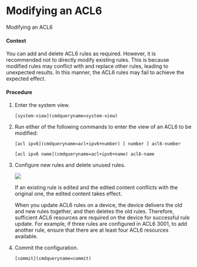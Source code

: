 Modifying an ACL6
=================

Modifying an ACL6

#### Context

You can add and delete ACL6 rules as required. However, it is recommended not to directly modify existing rules. This is because modified rules may conflict with and replace other rules, leading to unexpected results. In this manner, the ACL6 rules may fail to achieve the expected effect.


#### Procedure

1. Enter the system view.
   
   
   ```
   [system-view](cmdqueryname=system-view)
   ```
2. Run either of the following commands to enter the view of an ACL6 to be modified:
   
   
   ```
   [acl ipv6](cmdqueryname=acl+ipv6+number) [ number ] acl6-number
   ```
   ```
   [acl ipv6 name](cmdqueryname=acl+ipv6+name) acl6-name
   ```
3. Configure new rules and delete unused rules.
   
   ![](public_sys-resources/note_3.0-en-us.png) 
   
   If an existing rule is edited and the edited content conflicts with the original one, the edited content takes effect.
   
   When you update ACL6 rules on a device, the device delivers the old and new rules together, and then deletes the old rules. Therefore, sufficient ACL6 resources are required on the device for successful rule update. For example, if three rules are configured in ACL6 3001, to add another rule, ensure that there are at least four ACL6 resources available.
4. Commit the configuration.
   
   
   ```
   [commit](cmdqueryname=commit)
   ```